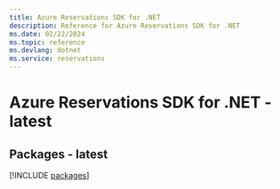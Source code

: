 ```yaml
---
title: Azure Reservations SDK for .NET
description: Reference for Azure Reservations SDK for .NET
ms.date: 02/22/2024
ms.topic: reference
ms.devlang: dotnet
ms.service: reservations
---
```

# Azure Reservations SDK for .NET - latest
## Packages - latest
[!INCLUDE [packages](reservations-index.md)]